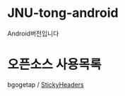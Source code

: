 # JNU-tong-android
Android버전입니다

# 오픈소스 사용목록
bgogetap / [StickyHeaders](https://github.com/bgogetap/StickyHeaders)